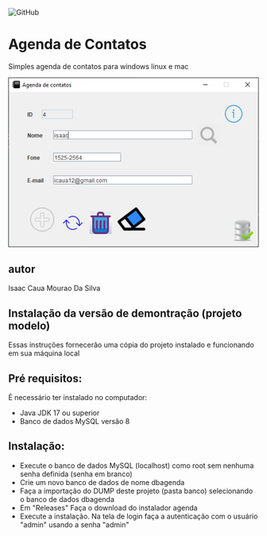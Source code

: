 ![GitHub](https://img.shields.io/github/license/icaua/agenda?style=plastic)
# Agenda de Contatos
Simples agenda de contatos para windows linux e mac

![Print da Tela](https://github.com/icaua/agenda/blob/main/img/print.PNG)

## autor 
Isaac Caua Mourao Da Silva

## Instalação da versão de demontração (projeto modelo)

Essas instruções fornecerão uma cópia do projeto instalado e funcionando em sua máquina local

## Pré requisitos:

É necessário ter instalado no computador:

* Java JDK 17 ou superior
* Banco de dados MySQL versão 8

## Instalação:

* Execute o banco de dados MySQL (localhost) como root sem nenhuma senha definida (senha em branco)
* Crie um novo banco de dados de nome dbagenda
* Faça a importação do DUMP deste projeto (pasta banco) selecionando o banco de dados dbagenda
* Em "Releases" Faça o download do instalador agenda
* Execute a instalação. Na tela de login faça a autenticação com o usuário "admin" usando a senha "admin"
